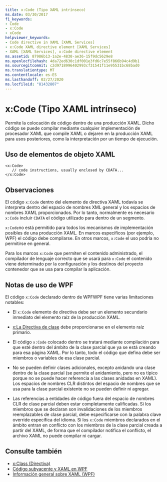 ```yaml
---
title: x:Code (Tipo XAML intrínseco)
ms.date: 03/30/2017
f1_keywords:
- Code
- x:Code
- xCode
helpviewer_keywords:
- Code directive in XAML [XAML Services]
- x:Code XAML directive element [XAML Services]
- XAML [XAML Services], x:Code directive element
ms.assetid: 87986b13-1a2e-4830-ae36-15f9dc5629e8
ms.openlocfilehash: 4da72ed630c1df001e3fd6c7e55f866b94c4d9b1
ms.sourcegitcommit: c2d9718996402993cf31541f11e95531bc68bad0
ms.translationtype: MT
ms.contentlocale: es-ES
ms.lasthandoff: 02/27/2020
ms.locfileid: "81432807"
---
```

# <a name="xcode-intrinsic-xaml-type"></a>x:Code (Tipo XAML intrínseco)
Permite la colocación de código dentro de una producción XAML. Dicho código se puede compilar mediante cualquier implementación de procesador XAML que compile XAML o dejaren en la producción XAML para usos posteriores, como la interpretación por un tiempo de ejecución.

## <a name="xaml-object-element-usage"></a>Uso de elementos de objeto XAML

```xaml
<x:Code>
   // code instructions, usually enclosed by CDATA...
</x:Code>
```

## <a name="remarks"></a>Observaciones

El código `x:Code` dentro del elemento de directiva XAML todavía se interpreta dentro del espacio de nombres XML general y los espacios de nombres XAML proporcionados. Por lo tanto, normalmente es necesario `x:Code` incluir `CDATA` el código utilizado para dentro de un segmento.

`x:Code`no está permitido para todos los mecanismos de implementación posibles de una producción XAML. En marcos específicos (por ejemplo, WPF) el código debe compilarse. En otros marcos, `x:Code` el uso podría no permitirse en general.

Para los marcos `x:Code` que permiten el contenido administrado, el compilador de lenguaje correcto que se usará para `x:Code` el contenido viene determinado por la configuración y los destinos del proyecto contenedor que se usa para compilar la aplicación.

## <a name="wpf-usage-notes"></a>Notas de uso de WPF

El código `x:Code` declarado dentro de WPFWPF tiene varias limitaciones notables:

- El `x:Code` elemento de directiva debe ser un elemento secundario inmediato del elemento raíz de la producción XAML.

- [x:La Directiva de clase](xclass-directive.md) debe proporcionarse en el elemento raíz primario.

- El código `x:Code` colocado dentro se tratará mediante compilación para que esté dentro del ámbito de la clase parcial que ya se está creando para esa página XAML. Por lo tanto, todo el código que defina debe ser miembros o variables de esa clase parcial.

- No se pueden definir clases adicionales, excepto anidando una clase dentro de la clase parcial (se permite el anidamiento, pero no es típico porque no se puede hacer referencia a las clases anidadas en XAML). Los espacios de nombres CLR distintos del espacio de nombres que se usa para la clase parcial existente no se pueden definir ni agregar.

- Las referencias a entidades de código fuera del espacio de nombres CLR de clase parcial deben estar completamente calificadas. Si los miembros que se declaran son invalidaciones de los miembros reemplazables de clase parcial, debe especificarse con la palabra clave override específica del idioma. Si los `x:Code` miembros declarados en el ámbito entran en conflicto con los miembros de la clase parcial creada a partir del XAML, de forma que el compilador notifica el conflicto, el archivo XAML no puede compilar ni cargar.

## <a name="see-also"></a>Consulte también

- [x:Class (Directiva)](xclass-directive.md)
- [Código subyacente y XAML en WPF](../../framework/wpf/advanced/code-behind-and-xaml-in-wpf.md)
- [Información general sobre XAML (WPF)](../fundamentals/xaml.md)
